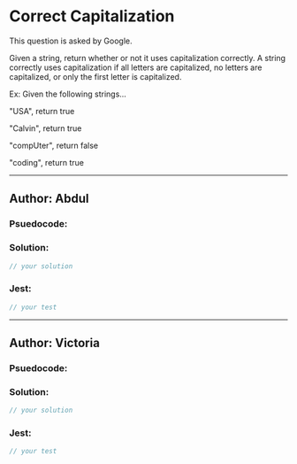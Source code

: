 # Correct Capitalization

This question is asked by Google. 

Given a string, return whether or not it uses capitalization correctly. 
A string correctly uses capitalization if all letters are capitalized, 
no letters are capitalized, or only the first letter is capitalized.

Ex: Given the following strings...

"USA", return true

"Calvin", return true

"compUter", return false

"coding", return true


---

## Author: Abdul

### Psuedocode:


### Solution:

```js
// your solution
```

### Jest:

```js
// your test
```

---
## Author: Victoria

### Psuedocode:

### Solution:

```js
// your solution
```

### Jest:

```js
// your test
```